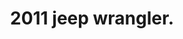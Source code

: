 ---
layout: image_post
main: false
status: wip
category: rodsandricers
back: rodsandricers.html
title: 2011 jeep wrangler.
quote: Thirty-thousand dollars.
image: /images/rodsandricers_map.png
---